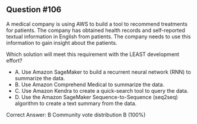 ## Question #106

A medical company is using AWS to build a tool to recommend treatments for patients. The company has obtained health records and self-reported textual information in English from patients. The company needs to use this information to gain insight about the patients.

Which solution will meet this requirement with the LEAST development effort?

- A. Use Amazon SageMaker to build a recurrent neural network (RNN) to summarize the data.
- B. Use Amazon Comprehend Medical to summarize the data.
- C. Use Amazon Kendra to create a quick-search tool to query the data.
- D. Use the Amazon SageMaker Sequence-to-Sequence (seq2seq) algorithm to create a text summary from the data. 

Correct Answer: 
B Community vote distribution B (100%)